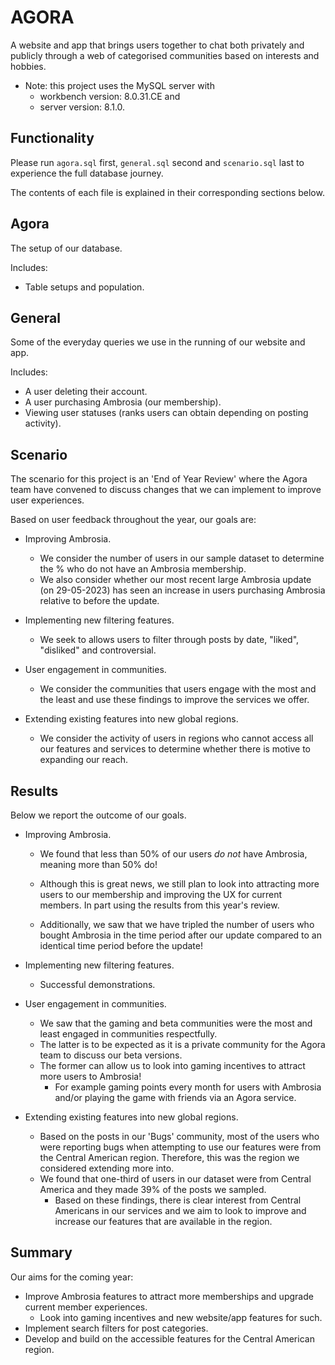# AGORA

A website and app that brings users together to chat both privately and publicly through a web of categorised communities based on interests and hobbies.

* Note: this project uses the MySQL server with
	* workbench version: 8.0.31.CE and
	* server version: 8.1.0.

## Functionality

Please run `agora.sql` first, `general.sql` second and `scenario.sql` last to experience the full database journey.

The contents of each file is explained in their corresponding sections below.

## Agora

The setup of our database.

Includes:
* Table setups and population.

## General

Some of the everyday queries we use in the running of our website and app.

Includes:
* A user deleting their account.
* A user purchasing Ambrosia (our membership).
* Viewing user statuses (ranks users can obtain depending on posting activity).

## Scenario

The scenario for this project is an 'End of Year Review' where the Agora team have convened to discuss changes that we can implement to improve user experiences.

Based on user feedback throughout the year, our goals are:
* Improving Ambrosia.
	* We consider the number of users in our sample dataset to determine the % who do not have an Ambrosia membership.
	* We also consider whether our most recent large Ambrosia update (on 29-05-2023) has seen an increase in users purchasing Ambrosia relative to before the update.

* Implementing new filtering features.
	* We seek to allows users to filter through posts by date, "liked", "disliked" and controversial.  

* User engagement in communities.
	* We consider the communities that users engage with the most and the least and use these findings to improve the services we offer.

* Extending existing features into new global regions.
	* We consider the activity of users in regions who cannot access all our features and services to determine whether there is motive to expanding our reach.

## Results

Below we report the outcome of our goals.

* Improving Ambrosia.
	* We found that less than 50% of our users *do not* have Ambrosia, meaning more than 50% do!
	* Although this is great news, we still plan to look into attracting more users to our membership and improving the UX for current members. In part using the results from this year's review.

	* Additionally, we saw that we have tripled the number of users who bought Ambrosia in the time period after our update compared to an identical time period before the update!

* Implementing new filtering features.
	* Successful demonstrations.

* User engagement in communities.
	* We saw that the gaming and beta communities were the most and least engaged in communities respectfully.
	* The latter is to be expected as it is a private community for the Agora team to discuss our beta versions.
	* The former can allow us to look into gaming incentives to attract more users to Ambrosia!
		* For example gaming points every month for users with Ambrosia and/or playing the game with friends via an Agora service.

* Extending existing features into new global regions.
	* Based on the posts in our 'Bugs' community, most of the users who were reporting bugs when attempting to use our features were from the Central American region. Therefore, this was the region we considered extending more into.
	* We found that one-third of users in our dataset were from Central America and they made 39% of the posts we sampled.
		* Based on these findings, there is clear interest from Central Americans in our services and we aim to look to improve and increase our features that are available in the region.

## Summary

Our aims for the coming year:

* Improve Ambrosia features to attract more memberships and upgrade current member experiences.
	* Look into gaming incentives and new website/app features for such.
* Implement search filters for post categories.
* Develop and build on the accessible features for the Central American region.